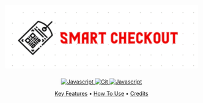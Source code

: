 <h1 align="center">
  <a href="https://github.com/umangraval/Smart-Checkout"><img src="./brand_assets/banner.png" width=600 alt="Smart-Checkout"></a>
</h1>



<p align="center">

  <a href="https://dev-to-uploads.s3.amazonaws.com/i/2xg59r17v72yvqfb3wu5.jpg">
    <img src="https://forthebadge.com/images/badges/built-with-love.svg"
         alt="Javascript">
  </a>

  <a href="https://github.com/umangraval/Smart-Checkout">
    <img src="https://forthebadge.com/images/badges/uses-git.svg"
         alt="Git">
  </a>
    <a href="https://dev-to-uploads.s3.amazonaws.com/i/2xg59r17v72yvqfb3wu5.jpg">
    <img src="https://forthebadge.com/images/badges/made-with-javascript.svg"
         alt="Javascript">
  </a>
</p>

<p align="center">
  <a href="#key-features">Key Features</a> •
  <a href="#howto">How To Use</a> •
  <a href="#credits">Credits</a>
</p>

